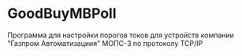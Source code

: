 # GoodBuyMBPoll
Программа для настройки порогов токов для устройств компании "Газпром Автоматизациия" МОПС-3 по протоколу TCP/IP
